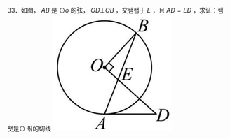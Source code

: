 33．如图， $A B$ 是 $\odot o$ 的弦， $O D \bot O B$ ，交퐴퐵于 $E$ ，且 $A D = E D$ ，求证：퐴퐷是⊙ 푂的切线
![](<../../qs_image_DB/专题3-6__圆的综合（27类题型）（解析版）/0b29acc9a55f55816952ee10c5d665f808ece962a7548eb494e9112be1395a18.jpg>)
